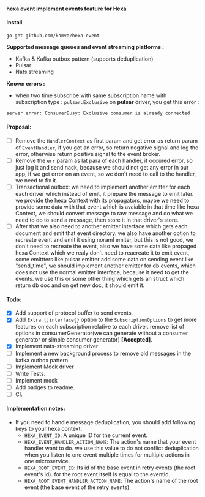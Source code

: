 #### hexa event implement events feature for Hexa

#### Install

```
go get github.com/kamva/hexa-event
```

__Supported message queues and event streaming platforms :__

- Kafka & Kafka outbox pattern (supports deduplication)
- Pulsar
- Nats streaming

__Known errors :__

- when two time subscribe with same subscription name with subscription type : `pulsar.Exclusive` on __pulsar__ driver,
  you get this error :

 ```bash
server error: ConsumerBusy: Exclusive consumer is already connected
```

#### Proposal:

- [ ] Remove the `HandlerContext` as first param and get error as return param of `EventHandler`, if you got an error,
  so return negative signal and log the error, otherwise return positive signal to the event broker.
- [ ] Remove the `err` param as lat para of each handler, if occured error, so just log it and send nack, because we
  should not get any error in our app, if we get error on an event, so we don't need to call to the handler, we need to
  fix it.
- [ ] Transactional outbox: we need to implement another emitter for each each driver which instead of emit, it prepare
  the message to emit later. we provide the hexa Context with its propagators, maybe we need to provide some data with
  that event which is avaiable in that time like hexa Context, we should convert message to raw message and do what we
  need to do to send a message, then store it in that driver's store.
- [ ] After that we also need to another emitter interface which gets each document and emit that event directory. we
  also have another option to recreate event and emit it using noraml emiter, but this is not good, we don't need to
  recreate the event, also we have some data like propaged hexa Context which we realy don't need to reacreate it to
  emit event, some emittters like pulsar emitter add some data on sending event like "send_time", we should implement
  another emitter for db events, which does not use the normal emitter interface, because it need to get the events. we
  use this or some other thing which gets an struct which return db doc and on get new doc, it should emit it.

#### Todo:

- [x] Add support of protocol buffer to send events.
- [x] Add `Extra []interface{}` option to the `SubscriptionOptions` to get more features on each subscription relative
  to each driver. remove list of options in consumerGenerator(we can generate without a consumer generator or simple
  consumer generator) __[Accepted]__.
- [x] Implement nats-streaming driver
- [ ] Implement a new background process to remove old messages in the kafka outbox pattern.
- [ ] Implement Mock driver
- [ ] Write Tests.
- [ ] Implement mock
- [ ] Add badges to readme.
- [ ] CI.

#### Implementation notes:

- If you need to handle message deduplication, you should add following keys to your hexa context:
    - `HEXA_EVENT_ID`: A unique ID for the current event.
    - `HEXA_EVENT_HANDLER_ACTION_NAME`: The action's name that your event handler want to do. we use this value to do
      not conflict deduplication when you listen to one event multiple times for multiple actions in one microservice.
    - `HEXA_ROOT_EVENT_ID`: Its id of the base event in retry events (the root event's id). for the root event itself is
      equal to the eventId.
    - `HEXA_ROOT_EVENT_HANDLER_ACTION_NAME`: The action's name of the root event (the base event of the retry events)